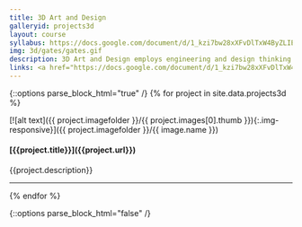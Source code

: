 ```yaml
---
title: 3D Art and Design
galleryid: projects3d
layout: course
syllabus: https://docs.google.com/document/d/1_kzi7bw28xXFvDlTxW4ByZLIE32cYJPhxdBZyvlQjzM/edit?usp=sharing
img: 3d/gates/gates.gif
description: 3D Art and Design employs engineering and design thinking mindsets in the development of 3D modeling projects that expose students architecture, product development, and socially-conscious design. Students solve engineering challenges by developing 3D models and physical prototypes using Computer Aided Design (CAD) software and 3D printers.
links: <a href="https://docs.google.com/document/d/1_kzi7bw28xXFvDlTxW4ByZLIE32cYJPhxdBZyvlQjzM/edit?usp=sharing">Syllabus</a><br>
---
```


{::options parse_block_html="true" /}
{% for project in site.data.projects3d %}

<div class="clearfix headerText">
<div class="col-md-3 gallery">
[![alt text]({{ project.imagefolder }}/{{ project.images[0].thumb }}){:.img-responsive}]({{ project.imagefolder }}/{{ image.name }})
</div>
<div class="col-md-9">
<h4>[{{project.title}}]({{project.url}})</h4>
<p>{{project.description}}</p>
</div>
</div>
<hr>
{% endfor %}


{::options parse_block_html="false" /}
